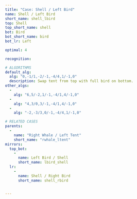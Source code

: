 ```yaml
---
title: "Case: Shell / Left Bird"
name: Shell / Left Bird
short_name: shell_lbird
top: Shell
top_short_name: shell
bot: Bird
bot_short_name: bird
bot_lr: Left

optimal: 4

recognition:

# ALGORITHMS
default_alg:
  alg: "0,-1/1,-2/-1,-4/4,1/-1,0"
  description: Swap tent from top with full bird on bottom.
other_algs:
  -
    alg: "6,5/-2,1/-1,-4/1,4/-1,0"
  -
    alg: "4,3/0,3/-1,-4/1,4/-1,0"
  -
    alg: "-2,-3/3,0/-1,-4/4,1/-1,0"

# RELATED CASES
parents:
  -
    name: "Right Whale / Left Tent"
    short_name: "rwhale_ltent"
mirrors:
  top_bot:
    -
      name: Left Bird / Shell
      short_name: lbird_shell
  lr:
    -
      name: Shell / Right Bird
      short_name: shell_rbird


---
```


